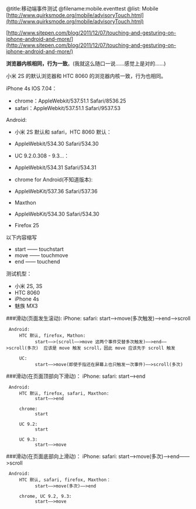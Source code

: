 @title:移动端事件测试
@filename:mobile.eventtest
@list: Mobile
[http://www.quirksmode.org/mobile/advisoryTouch.html](http://www.quirksmode.org/mobile/advisoryTouch.html)

[http://www.sitepen.com/blog/2011/12/07/touching-and-gesturing-on-iphone-android-and-more/](http://www.sitepen.com/blog/2011/12/07/touching-and-gesturing-on-iphone-android-and-more/)


**浏览器内核相同，行为一致**。(我就这么随口一说……感觉上是对的……)

小米 2S 的默认浏览器和 HTC 8060 的浏览器内核一致，行为也相同。

iPhone 4s IOS 7.04：

- chrome：AppleWebkit/537.51.1  Safari/8536.25
- safari：AppleWebkit/537.51.1  Safari/9537.53

Android:

- 小米 2S 默认和 safari，HTC 8060 默认：

 - AppleWebkit/534.30 Safari/534.30

- UC 9.2.0.308 - 9.3...：

 - AppleWebkit/534.31  Safari/534.31

- chrome for Android(不知道版本): 

 - AppleWebKit/537.36 Safari/537.36

- Maxthon
 - AppleWebKit/534.30 Safari/534.30

- Firefox 25

以下内容缩写

- start —— touchstart
- move —— touchmove
- end —— touchend

测试机型：
- 小米 2S, 3S
- HTC 8060
- iPhone 4s
- 魅族 MX3

###滑动(页面发生滚动):
     iPhone:
          safari:
               start——>move(多次触发)——>end——>scroll

	 Android:
	     HTC 默认, firefox, Mathon:
	           start——>(scroll——>move 这两个事件交替多次触发)——>end——>scroll(多次)  应该是 move 触发 scroll，因此 move 应该先于 scroll 触发
	
	     UC:
	           start——>move(即使手指还在屏幕上也只触发一次事件)——>scroll(多次)

###滑动(在页面顶部向下滑动)：
     iPhone:
          safari:
               start——>end

	 Android:
	     HTC 默认, firefox, safari, Maxthon:
	           start——>end
	          
	     chrome:
	           start
	      
	     UC 9.2:
	           start
	
	     UC 9.3:
	           start——>move

###滑动(在页面底部向上滑动)：
     iPhone:
          safari:
               start——>move(多次)——>end——>scroll
              
	 Android:
	     HTC 默认, safari, firefox, Maxthon：
	           start——>move(多次)——>end
	
	     chrome, UC 9.2, 9.3:
	           start——>move
